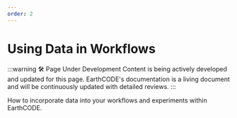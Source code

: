 ```yaml
---
order: 2
---
```


# Using Data in Workflows
:::warning 🛠️ Page Under Development
Content is being actively developed and updated for this page. EarthCODE's documentation is a living document and will be continuously updated with detailed reviews.
:::

How to incorporate data into your workflows and experiments within EarthCODE.

<!-- 

Accessing workflows giff

 -->